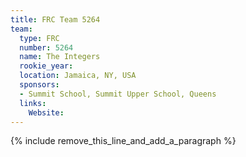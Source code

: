 ```yaml
---
title: FRC Team 5264
team:
  type: FRC
  number: 5264
  name: The Integers
  rookie_year:
  location: Jamaica, NY, USA
  sponsors:
  - Summit School, Summit Upper School, Queens
  links:
    Website:
---
```


{% include remove_this_line_and_add_a_paragraph %}